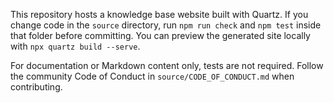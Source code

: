 This repository hosts a knowledge base website built with Quartz. If you change code in the `source` directory, run `npm run check` and `npm test` inside that folder before committing. You can preview the generated site locally with `npx quartz build --serve`.

For documentation or Markdown content only, tests are not required. Follow the community Code of Conduct in `source/CODE_OF_CONDUCT.md` when contributing.
